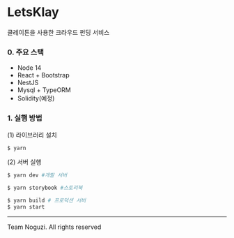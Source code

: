 # LetsKlay

클레이튼을 사용한 크라우드 펀딩 서비스

### 0. 주요 스택
- Node 14
- React + Bootstrap
- NestJS
- Mysql + TypeORM
- Solidity(예정)
  

### 1. 실행 방법
(1) 라이브러리 설치
```bash
$ yarn
```

(2) 서버 실행 
```bash
$ yarn dev #개발 서버

$ yarn storybook #스토리북

$ yarn build # 프로덕션 서버
$ yarn start
```

<hr>
Team Noguzi. All rights reserved

